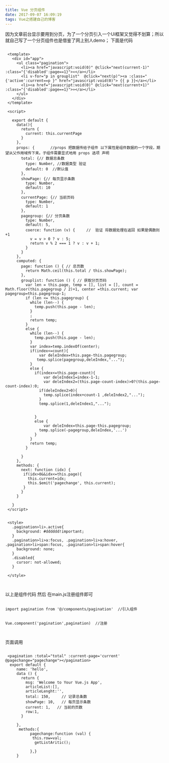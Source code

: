 ```yaml
---
title: Vue 分页组件
date: 2017-09-07 16:09:19
tags: Vue之搭建自己的博客
---
```

因为文章前台显示要用到分页，为了一个分页引入一个Ui框架又觉得不划算；所以就自己写了一个分页组件也是借鉴了网上别人demo；
下面是代码
 <pre><code>
 &lt;template&gt
   &lt;div id="app"&gt
     &lt;ul class="pagination"&gt
       &lt;li&gt&lt;a href="javascript:void(0)" @click="next(current-1)" :class="{'disabled':page==1}"&gt&laquo;&lt;/a&gt&lt;/li&gt
       &lt;li v-for="p in grouplist"  @click="next(p)"&gt&lt;a :class="{'active':current==p }" href="javascript:void(0)"&gt {{ p }}&lt;/a&gt&lt;/li&gt
       &lt;li&gt&lt;a href="javascript:void(0)" @click="next(current+1)" :class="{'disabled':page==1}"&gt&raquo;&lt;/a&gt&lt;/li&gt
     &lt;/ul&gt
   &lt;/div&gt
 &lt;/template&gt
 
 &lt;script&gt
 
   export default {
     data(){
       return {
         current: this.currentPage
       }
     },
     props: {       //props 把数据传给子组件 以下属性是组件数据的一个字段，期望从父作用域传下来。子组件需要显式地用 props 选项 声明
       total: {// 数据总条数
         type: Number, //数据类型 验证
         default: 0  //默认值
       },
       showPage: {// 每页显示条数
         type: Number,
         default: 10
       },
       currentPage: {// 当前页码
         type: Number,
         default: 1
       },
       pagegroup: {// 分页条数
         type: Number,
         default: 5,
         coerce: function (v) {     //  验证 将数据处理在返回 如果是偶数则+1
           v = v &gt 0 ? v : 5;
           return v % 2 === 1 ? v : v + 1;
         }
       }
     },
     computed: {
       page: function () { // 总页数
         return Math.ceil(this.total / this.showPage);
       },
       grouplist: function () { // 获取分页页码
         var len = this.page, temp = [], list = [], count = Math.floor(this.pagegroup / 2)+1, center =this.current; var pagegroup=this.pagegroup-1;
         if (len &lt;= this.pagegroup) {
           while (len--) {
             temp.push(this.page - len);
           }
           ;
           return temp;
         }
         else {
           while (len--) {
             temp.push(this.page - len);
           }
           var index=temp.indexOf(center);
           if(index&lt;=count){
               var deleIndex=this.page-this.pagegroup;
              temp.splice(pagegroup,deleIndex,"...");
           }
           else {
             if(index&lt;=this.page-count){
                 var deleIndex1=index-1-1;
                 var deleIndex2=(this.page-count-index)&gt0?(this.page-count-index):0;
               if(deleIndex2&gt0){
                 temp.splice(index+count-1 ,deleIndex2,"...");
               }
               temp.splice(1,deleIndex1,"...");
 
 
             }
             else {
                 var deleIndex=this.page-this.pagegroup;
               temp.splice(-pagegroup,deleIndex,'...')
             }
           }
           return temp;
         }
 
       }
     },
     methods: {
       next: function (idx) {
        if(idx&gt0&&idx&lt;=this.page){
          this.current=idx;
          this.$emit('pagechange', this.current);
        }
       }
     }
 
   }
 &lt;/script&gt
 
 
 &lt;style&gt
   .pagination&gtli&gt.active{
     background: #dddddd!important;
   }
   .pagination&gtli&gta:focus, .pagination&gtli&gta:hover, .pagination&gtli&gtspan:focus, .pagination&gtli&gtspan:hover{
     background: none;
   }
   .disabled{
     cursor: not-allowed;
   }
 
 &lt;/style&gt

 </code></pre>
 以上是组件代码 然后 在main.js注册组件即可
  <pre><code>
import pagination from '@/components/pagination'  //引入组件


Vue.component('pagination',pagination)  //注册

  </code></pre>
  
  页面调用
  <pre><code>
 &lt;pagination :total="total" :current-page='current' @pagechange="pagechange"&gt&lt;/pagination&gt
  export default {
     name: 'hello',
     data () {
       return {
         msg: 'Welcome to Your Vue.js App',
         articleList:[],
         articleLenght:'',
         total: 150,     // 记录总条数
         showPage: 10,   // 每页显示条数
         current: 1,   // 当前的页数
         row:1,
       }
 
     },
      methods:{
           pagechange:function (val) {
            this.row=val;
             getListAritic();
     
           },}
     }

  </code></pre>